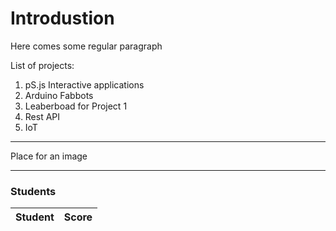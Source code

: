 # Introdustion

Here comes some regular paragraph

List of projects:
1. pS.js Interactive applications
2. Arduino Fabbots
3. Leaberboad for Project 1
4. Rest API
5. IoT

***

Place for an image

***

### Students
| Student | Score |
|---------|-------|